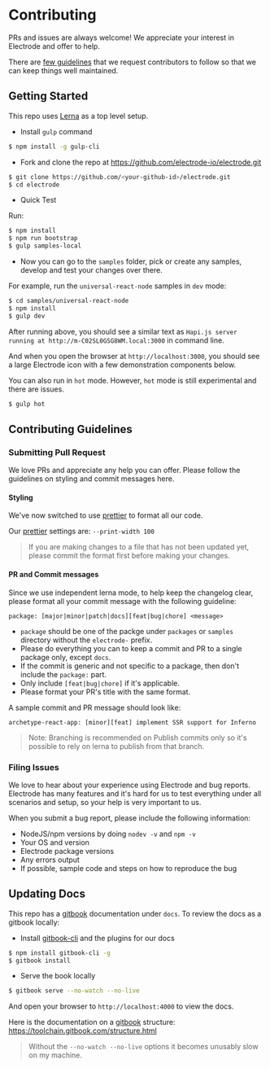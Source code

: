 # Contributing

PRs and issues are always welcome!  We appreciate your interest in Electrode and offer to help.

There are [few guidelines](#contributing-guidelines) that we request contributors to follow so that we can keep things well maintained.

## Getting Started

This repo uses [Lerna] as a top level setup.

-   Install `gulp` command

```bash
$ npm install -g gulp-cli
```

-   Fork and clone the repo at <https://github.com/electrode-io/electrode.git>

```bash
$ git clone https://github.com/<your-github-id>/electrode.git
$ cd electrode
```

-   Quick Test

Run:

```bash
$ npm install
$ npm run bootstrap
$ gulp samples-local
```

-   Now you can go to the `samples` folder, pick or create any samples, develop and test your changes over there.

For example, run the `universal-react-node` samples in `dev` mode:

```bash
$ cd samples/universal-react-node
$ npm install
$ gulp dev
```

After running above, you should see a similar text as `Hapi.js server running at http://m-C02SL0GSG8WM.local:3000` in command line.

And when you open the browser at `http://localhost:3000`, you should see a large Electrode icon with a few demonstration components below.

You can also run in `hot` mode.  However, `hot` mode is still experimental and there are issues.

```bash
$ gulp hot
```

## Contributing Guidelines

### Submitting Pull Request

We love PRs and appreciate any help you can offer.  Please follow the guidelines on styling and commit messages here.

#### Styling

We've now switched to use [prettier] to format all our code.  

Our [prettier] settings are: `--print-width 100`

> If you are making changes to a file that has not been updated yet, please commit the format first before making your changes.

#### PR and Commit messages

Since we use independent lerna mode, to help keep the changelog clear, please format all your commit message with the following guideline:

`package: [major|minor|patch|docs][feat|bug|chore] <message>`

-   `package` should be one of the packge under `packages` or `samples` directory without the `electrode-` prefix.
-   Please do everything you can to keep a commit and PR to a single package only, except `docs`.
-   If the commit is generic and not specific to a package, then don't include the `package:` part.
-   Only include `[feat|bug|chore]` if it's applicable.
-   Please format your PR's title with the same format.

A sample commit and PR message should look like:

    archetype-react-app: [minor][feat] implement SSR support for Inferno

> Note: Branching is recommended on Publish commits only so it's possible to rely on lerna to publish from that branch.

### Filing Issues

We love to hear about your experience using Electrode and bug reports.  Electrode has many features and it's hard for us to test everything under all scenarios and setup, so your help is very important to us.

When you submit a bug report, please include the following information:

-   NodeJS/npm versions by doing `nodev -v` and `npm -v`
-   Your OS and version
-   Electrode package versions
-   Any errors output
-   If possible, sample code and steps on how to reproduce the bug

## Updating Docs

This repo has a [gitbook] documentation under `docs`.  To review the docs as a gitbook locally:

-   Install [gitbook-cli] and the plugins for our docs

```bash
$ npm install gitbook-cli -g
$ gitbook install
```

-   Serve the book locally

```bash
$ gitbook serve --no-watch --no-live
```

And open your browser to `http://localhost:4000` to view the docs.

Here is the documentation on a [gitbook] structure: <https://toolchain.gitbook.com/structure.html>

> Without the `--no-watch --no-live` options it becomes unusably slow on my machine.

[gitbook-cli]: https://www.npmjs.com/package/gitbook-cli

[prettier]: https://www.npmjs.com/package/prettier

[lerna]: https://lernajs.io/

[gitbook]: https://www.gitbook.com
